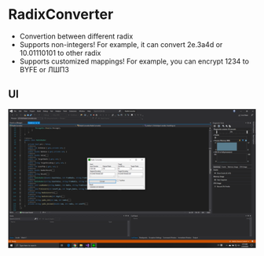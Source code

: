 # RadixConverter

- Convertion between different radix
- Supports non-integers! For example, it can convert 2e.3a4d or 10.01110101 to other radix
- Supports customized mappings! For example, you can encrypt 1234 to BYFE or ЛШПЗ

## UI

![UI](images/RadixConverter.png)